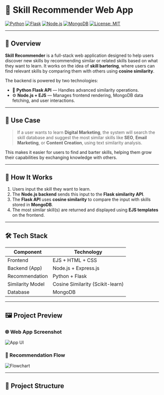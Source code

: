 # 🔁 Skill Recommender Web App

[![Python](https://img.shields.io/badge/Python-3.9%2B-blue.svg)](https://www.python.org/)
[![Flask](https://img.shields.io/badge/Flask-API-lightgrey)](https://flask.palletsprojects.com/)
[![Node.js](https://img.shields.io/badge/Node.js-Backend-green.svg)](https://nodejs.org/)
[![MongoDB](https://img.shields.io/badge/MongoDB-Database-brightgreen)](https://www.mongodb.com/)
[![License: MIT]()](LICENSE)

---

## 📘 Overview

**Skill Recommender** is a full-stack web application designed to help users discover new skills by recommending similar or related skills based on what they want to learn. It works on the idea of **skill bartering**, where users can find relevant skills by comparing them with others using **cosine similarity**.

The backend is powered by two technologies:

- 🧠 **Python Flask API** — Handles advanced similarity operations.
- ⚙️ **Node.js + EJS** — Manages frontend rendering, MongoDB data fetching, and user interactions.

---

## 🎯 Use Case

> If a user wants to learn **Digital Marketing**, the system will search the skill database and suggest the most similar skills like **SEO**, **Email Marketing**, or **Content Creation**, using text similarity analysis.

This makes it easier for users to find and barter skills, helping them grow their capabilities by exchanging knowledge with others.

---

## 🧠 How It Works

1. Users input the skill they want to learn.
2. The **Node.js backend** sends this input to the **Flask similarity API**.
3. The **Flask API** uses **cosine similarity** to compare the input with skills stored in **MongoDB**.
4. The most similar skill(s) are returned and displayed using **EJS templates** on the frontend.

---

## 🛠️ Tech Stack

| Component         | Technology               |
|------------------|--------------------------|
| Frontend         | EJS + HTML + CSS         |
| Backend (App)    | Node.js + Express.js     |
| Recommendation   | Python + Flask           |
| Similarity Model | Cosine Similarity (Scikit-learn) |
| Database         | MongoDB                  |

---

## 🖼️ Project Preview

### 🌐 Web App Screenshot
![App UI](images/app-screenshot.png)

### 🔁 Recommendation Flow
![Flowchart](images/recommendation-flow.png)

---

## 📂 Project Structure

